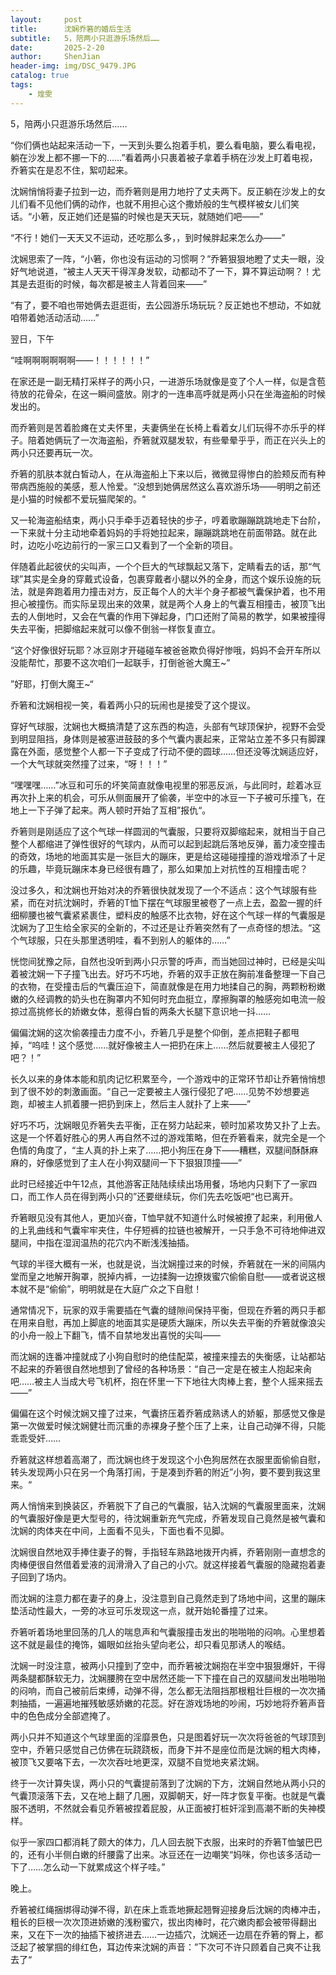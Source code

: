 ```yaml
---
layout:     post
title:      沈娴乔箬的婚后生活
subtitle:   5，陪两小只逛游乐场然后……
date:       2025-2-20
author:     ShenJian
header-img: img/DSC_9479.JPG
catalog: true
tags:                              
    - 煌雯
---
```

5，陪两小只逛游乐场然后……

“你们俩也站起来活动一下，一天到头要么抱着手机，要么看电脑，要么看电视，躺在沙发上都不挪一下的……”看着两小只裹着被子拿着手柄在沙发上盯着电视，乔箬实在是忍不住，絮叨起来。

沈娴悄悄将妻子拉到一边，而乔箬则是用力地拧了丈夫两下。反正躺在沙发上的女儿们看不见他们俩的动作，也就不用担心这个撒娇般的生气模样被女儿们笑话。“小箬，反正她们还是猫的时候也是天天玩，就随她们吧——”

“不行！她们一天天又不运动，还吃那么多，，到时候胖起来怎么办——”

沈娴思索了一阵，“小箬，你也没有运动的习惯啊？”乔箬狠狠地瞪了丈夫一眼，没好气地说道，“被主人天天干得浑身发软，动都动不了一下，算不算运动啊？！尤其是去逛街的时候，每次都是被主人背着回来——”

“有了，要不咱也带她俩去逛逛街，去公园游乐场玩玩？反正她也不想动，不如就咱带着她活动活动……”

翌日，下午

“哇啊啊啊啊啊啊——！！！！！！”

在家还是一副无精打采样子的两小只，一进游乐场就像是变了个人一样，似是含苞待放的花骨朵，在这一瞬间盛放。刚才的一连串高呼就是两小只在坐海盗船的时候发出的。

而乔箬则是苦着脸瘫在丈夫怀里，夫妻俩坐在长椅上看着女儿们玩得不亦乐乎的样子。陪着她俩玩了一次海盗船，乔箬就双腿发软，有些晕晕乎乎，而正在兴头上的两小只还要再玩一次。

乔箬的肌肤本就白皙动人，在从海盗船上下来以后，微微显得惨白的脸颊反而有种带病西施般的美感，惹人怜爱。“没想到她俩居然这么喜欢游乐场——明明之前还是小猫的时候都不爱玩猫爬架的。“

又一轮海盗船结束，两小只手牵手迈着轻快的步子，哼着歌蹦蹦跳跳地走下台阶，一下来就十分主动地牵着妈妈的手将她拉起来，蹦蹦跳跳地在前面带路。就在此时，边吃小吃边前行的一家三口又看到了一个全新的项目。

伴随着此起彼伏的尖叫声，一个个巨大的气球飘起又落下，定睛看去的话，那“气球”其实是全身的穿戴式设备，包裹穿戴者小腿以外的全身，而这个娱乐设施的玩法，就是奔跑着用力撞击对方，反正每个人的大半个身子都被气囊保护着，也不用担心被撞伤。而实际呈现出来的效果，就是两个人身上的气囊互相撞击，被顶飞出去的人倒地时，又会在气囊的作用下弹起身，门口还附了简易的教学，如果被撞得失去平衡，把脚缩起来就可以像不倒翁一样恢复直立。

“这个好像很好玩耶？冰豆刚才开碰碰车被爸爸欺负得好惨哦，妈妈不会开车所以没能帮忙，那要不这次咱们一起联手，打倒爸爸大魔王~”

”好耶，打倒大魔王~“

乔箬和沈娴相视一笑，看着两小只的玩闹也是接受了这个提议。

穿好气球服，沈娴也大概搞清楚了这东西的构造，头部有气球顶保护，视野不会受到明显阻挡，身体则是被塞进鼓鼓的多个气囊内裹起来，正常站立差不多只有脚踝露在外面，感觉整个人都一下子变成了行动不便的圆球……但还没等沈娴适应好，一个大气球就突然撞了过来，“呀！！！”

“嘿嘿嘿……”冰豆和可乐的坏笑简直就像电视里的邪恶反派，与此同时，趁着冰豆再次扑上来的机会，可乐从侧面展开了偷袭，半空中的冰豆一下子被可乐撞飞，在地上一下子弹了起来。两人顿时开始了互相”报仇“。

乔箬则是刚适应了这个气球一样圆润的气囊服，只要将双脚缩起来，就相当于自己整个人都缩进了弹性很好的气球内，从而可以起到起跳后落地反弹，蓄力凌空撞击的奇效，场地的地面其实是一张巨大的蹦床，更是给这碰碰撞撞的游戏增添了十足的乐趣，毕竟玩蹦床本身已经很有趣了，那么如果加上对抗性的互相撞击呢？

没过多久，和沈娴也开始对决的乔箬很快就发现了一个不适点：这个气球服有些紧，而在对抗沈娴时，乔箬的T恤下摆在气球服里被卷了一点上去，盈盈一握的纤细柳腰也被气囊紧紧裹住，塑料皮的触感不比衣物，好在这个气球一样的气囊服是沈娴为了卫生给全家买的全新的，不过还是让乔箬突然有了一点奇怪的想法。“这个气球服，只在头那里透明哇，看不到别人的躯体的……”

恍惚间犹豫之际，自然也没听到两小只示警的呼声，而当她回过神时，已经是尖叫着被沈娴一下子撞飞出去。好巧不巧地，乔箬的双手正放在胸前准备整理一下自己的衣物，在受撞击后的气囊压迫下，简直就像是在用力地揉自己的胸，两颗粉粉嫩嫩的久经调教的奶头也在胸罩内不知何时充血挺立，摩擦胸罩的触感宛如电流一般掠过高挑修长的娇嫩女体，惹得白皙的两条大长腿下意识地一抖……

偏偏沈娴的这次偷袭撞击力度不小，乔箬几乎是整个仰倒，差点把鞋子都甩掉，“呜哇！这个感觉……就好像被主人一把扔在床上……然后就要被主人侵犯了吧？！”

长久以来的身体本能和肌肉记忆积累至今，一个游戏中的正常环节却让乔箬悄悄想到了很不妙的刺激画面。“自己一定要被主人强行侵犯了吧……见势不妙想要逃跑，却被主人抓着腰一把扔到床上，然后主人就扑了上来——”

好巧不巧，沈娴眼见乔箬失去平衡，正在努力站起来，顿时加紧攻势又扑了上去。这是一个怀着好胜心的男人再自然不过的游戏策略，但在乔箬看来，就完全是一个色情的角度了，“主人真的扑上来了……把小狗压在身下——糟糕，双腿间酥酥麻麻的，好像感觉到了主人在小狗双腿间一下下狠狠顶撞——”

此时已经接近中午12点，其他游客正陆陆续续出场用餐，场地内只剩下了一家四口，而工作人员在得到两小只的”还要继续玩，你们先去吃饭吧“也已离开。

乔箬眼见没有其他人，更加兴奋，T恤早就不知道什么时候被撩了起来，利用傲人的上乳曲线和气囊牢牢夹住，牛仔短裤的拉链也被解开，一只手急不可待地伸进双腿间，中指在湿润温热的花穴内不断浅浅抽插。

气球的半径大概有一米，也就是说，当沈娴撞过来的时候，乔箬就在一米的间隔内堂而皇之地解开胸罩，脱掉内裤，一边揉胸一边撩拨蜜穴偷偷自慰——或者说这根本就不是“偷偷”，明明就是在大庭广众之下自慰！

通常情况下，玩家的双手需要插在气囊的缝隙间保持平衡，但现在乔箬的两只手都在用来自慰，再加上脚底的地面其实是硬质大蹦床，所以失去平衡的乔箬就像浪尖的小舟一般上下翻飞，情不自禁地发出喜悦的尖叫——

而沈娴的连番冲撞就成了小狗自慰时的绝佳配菜，被撞来撞去的失衡感，让站都站不起来的乔箬很自然地想到了曾经的各种场景：“自己一定是在被主人抱起来肏吧……被主人当成大号飞机杯，抱在怀里一下下地往大肉棒上套，整个人摇来摇去——”

偏偏在这个时候沈娴又撞了过来，气囊挤压着乔箬成熟诱人的娇躯，那感觉又像是第一次做爱时候沈娴健壮而沉重的赤裸身子整个压了上来，让自己动弹不得，只能乖乖受奸……

乔箬就这样想着高潮了，而沈娴也终于发现这个小色狗居然在衣服里面偷偷自慰，转头发现两小只在另一个角落打闹，于是凑到乔箬的附近”小狗，要不要到我这里来。“

两人悄悄来到换装区，乔箬脱下了自己的气囊服，钻入沈娴的气囊服里面来，沈娴的气囊服好像是更大型号的，待沈娴重新充气完成，乔箬发现自己竟然是被气囊和沈娴的肉体夹在中间，上面看不见头，下面也看不见脚。

沈娴很自然地双手捧住妻子的臀，手指轻车熟路地拨开内裤，乔箬刚刚一直想念的肉棒便很自然借着爱液的润滑滑入了自己的小穴。就这样接着气囊服的隐藏抱着妻子回到了场内。

而沈娴的注意力都在妻子的身上，没注意到自己竟然走到了场地中间，这里的蹦床垫活动性最大，一旁的冰豆可乐发现这一点，就开始轮番撞了过来。

乔箬听着场地里回荡的几人的喘息声和气囊服撞击发出的啪啪啪的闷响。心里想着这不就是最佳的掩饰，媚眼如丝抬头望向老公，却只看见那诱人的喉结。

沈娴一时没注意，被两小只撞到了空中，而乔箬被沈娴抱在半空中狠狠爆奸，干得两条腿都酥软无力，沈娴腰胯在空中居然还能一下下撞在自己的双腿间发出啪啪啪的闷响，而自己被前后束缚，动弹不得，怎么都无法阻挡那根粗壮巨根的一次次捅刺抽插，一遍遍地摧残敏感娇嫩的花蕊。好在游戏场地的吵闹，巧妙地将乔箬声音中的色色成分全部遮掩了。

两小只并不知道这个气球里面的淫靡景色，只是图着好玩一次次将爸爸的气球顶到空中，乔箬只感觉自己仿佛在玩跷跷板，而身下并不是座位而是沈娴的粗大肉棒，被顶飞又要咯下去，一次次吞吐地更深，双腿不自觉地夹紧沈娴。

终于一次计算失误，两小只的气囊提前落到了沈娴的下方，沈娴自然地从两小只的气囊顶滚落下去，又在地上翻了几圈，双脚朝天，好一阵才恢复平衡。也就是气囊服不透明，不然就会看见乔箬被捏着屁股，从正面被打桩奸淫到高潮不断的失神模样。

似乎一家四口都消耗了颇大的体力，几人回去脱下衣服，出来时的乔箬T恤皱巴巴的，还有小半侧白嫩的纤腰露了出来。冰豆还在一边嘲笑“妈咪，你也该多活动一下了……怎么动一下就累成这个样子哇。”

晚上。

乔箬被红绳捆绑得动弹不得，趴在床上乖乖地撅起翘臀迎接身后沈娴的肉棒冲击，粗长的巨根一次次顶进娇嫩的浅粉蜜穴，拔出肉棒时，花穴嫩肉都会被带得翻出来，又在下一次的抽插下被挤进去……一边插穴，沈娴还一边扇在乔箬的臀上，都泛起了被掌掴的绯红色，耳边传来沈娴的声音：”下次可不许只顾着自己爽不让我去了“
